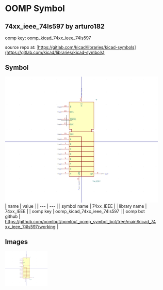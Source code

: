 # OOMP Symbol  
## 74xx_ieee_74ls597  by arturo182  
  
oomp key: oomp_kicad_74xx_ieee_74ls597  
  
source repo at: [https://gitlab.com/kicad/libraries/kicad-symbols](https://gitlab.com/kicad/libraries/kicad-symbols)  
## Symbol  
  
[![working.png](working_600.png)](working.png)  
| name | value | 
| --- | --- | 
| symbol name | 74xx_IEEE | 
| library name | 74xx_IEEE | 
| oomp key | oomp_kicad_74xx_ieee_74ls597 | 
| oomp bot github | https://github.com/oomlout/oomlout_oomp_symbol_bot/tree/main/kicad_74xx_ieee_74ls597/working | 
## Images  
  
[![working.png](working_140.png)](working.png)  
